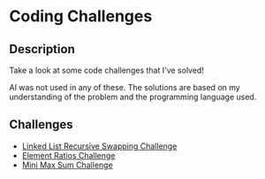 # Coding Challenges

## Description

Take a look at some code challenges that I've solved!

AI was not used in any of these. The solutions are based on my understanding of the problem and the programming language used.

## Challenges

- [Linked List Recursive Swapping Challenge](swap-linked-list/swap-linked-list.md)
- [Element Ratios Challenge](element-ratios/element-ratios.md)
- [Mini Max Sum Challenge](mini-max-sum/mini-max-sum.md)
